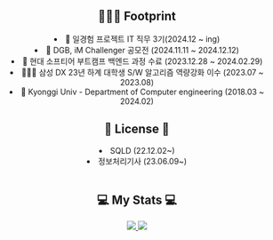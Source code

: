 
<div align="center"> 
  <h2 align="center">💁🏼‍♂️ Footprint</h2>
  <li>🚀 일경험 프로젝트 IT 직무 3기(2024.12 ~ ing)</li>
  <li>🏦 DGB, iM Challenger 공모전 (2024.11.11 ~ 2024.12.12)</li>
  <li>🚗 현대 소프티어 부트캠프 백엔드 과정 수료 (2023.12.28 ~ 2024.02.29)</li>
  <li>🧑🏼‍💻 삼성 DX 23년 하계 대학생 S/W 알고리즘 역량강화 이수 (2023.07 ~ 2023.08)</li>
  <li>🏫 Kyonggi Univ - Department of Computer engineering (2018.03 ~ 2024.02)</li>
</div>

<div align="center"> 
  <h2 align="center">🪪 License 🪪</h2>
  <li>SQLD (22.12.02~)</li>
  <li>정보처리기사 (23.06.09~)</li>
</div>
 
<br>

<div align="center">
  <h2 align="center">💻 My Stats 💻</h2>
   <a href="https://solved.ac/lsh2613">
    <img src="http://mazassumnida.wtf/api/generate_badge?boj=lsh2613">
  </a>
  <img src="https://github-readme-stats.vercel.app/api?username=lsh2613&show_icons=true">
</div>

